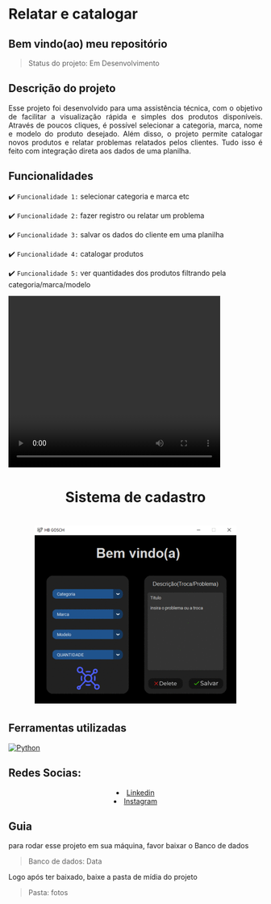 <h1>Relatar e catalogar</h1>

<h2>Bem vindo(ao) meu repositório</h2>

>Status do projeto: Em Desenvolvimento

## Descrição do projeto
 <p align="justify">
Esse projeto foi desenvolvido para uma assistência técnica, com o objetivo de facilitar a visualização rápida e simples dos produtos disponíveis. Através de poucos cliques, é possível selecionar a categoria, marca, nome e modelo do produto desejado. Além disso, o projeto permite catalogar novos produtos e relatar problemas relatados pelos clientes. Tudo isso é feito com integração direta aos dados de uma planilha.</p>
<div>
    
## Funcionalidades

:heavy_check_mark: `Funcionalidade 1:` selecionar categoria e marca etc

:heavy_check_mark: `Funcionalidade 2:` fazer registro ou relatar um problema 
 
:heavy_check_mark: `Funcionalidade 3:` salvar os dados do cliente em uma planilha

:heavy_check_mark: `Funcionalidade 4:` catalogar produtos
 
:heavy_check_mark: `Funcionalidade 5:` ver quantidades dos produtos filtrando pela categoria/marca/modelo
        
<video width="420" height="340" controls="controls">
    <source src="./filme.mp4" type="video/mp4">
</video>
 
<div align='center'>
    <h1>Sistema de cadastro<h1>
    <img src='./demo.gif' title='demo catalogar e relatar' width='400px' />
</div>
            
## Ferramentas utilizadas

<a href="https://www.python.org" target="_blank"> <img src="https://www.tshirtgeek.com.br/wp-content/uploads/2021/03/com001.jpg" alt="Python" width="40" height="40"/> </a> 
    
<h2 style="text-align:left;">Redes Socias:</h2>
  <li style="text-align:center;"><a href="https://www.linkedin.com/in/habacuque-gosch-de-oliveira-993b45264/">Linkedin</a></li>
<li style="text-align:center;"><a href="https://www.instagram.com/gosch_tlgd"/>Instagram</a></li>
</div>     
 
<h2>Guia</h2>

para rodar esse projeto em sua máquina, favor baixar o Banco de dados


>Banco de dados: Data

Logo após ter baixado, baixe a pasta de mídia do projeto

>Pasta: fotos
